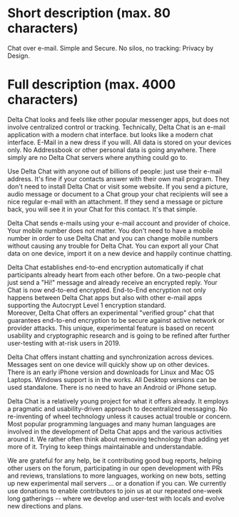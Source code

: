 # Short description (max. 80 characters)

Chat over e-mail. Simple and Secure. No silos, no tracking: Privacy by Design.

# Full description (max. 4000 characters)

Delta Chat looks and feels like other popular messenger apps, but does not involve centralized control
or tracking. Technically, Delta Chat is an e-mail application with a modern chat interface.
but looks like a modern chat interface.  E-Mail in a new dress if you will. 
All data is stored on your devices only. No Addressbook or other personal data is going anywhere. 
There simply are no Delta Chat servers where anything could go to. 

Use Delta Chat with anyone out of billions of people: just use their e-mail address. 
It's fine if your contacts answer with their own mail program. 
They don't need to install Delta Chat or visit some website. 
If you send a picture, audio message or document to a Chat group 
your chat recipients will see a nice regular e-mail with an attachment. 
If they send a message or picture back, you will see it in your Chat 
for this contact. It's that simple. 

Delta Chat sends e-mails using your e-mail account and provider of choice. 
Your mobile number does not matter. You don't need to have a mobile
number in order to use Delta Chat and you can change mobile numbers without 
causing any trouble for Delta Chat. You can export all your Chat data
on one device, import it on a new device and happily continue chatting. 

Delta Chat establishes end-to-end encryption automatically if
chat participants already heart from each other before. 
On a two-people chat just send a "Hi!" message and already 
receive an encrypted reply.  Your Chat is now end-to-end encrypted.
End-to-End encryption not only happens between Delta Chat apps but also
with other e-mail apps supporting the Autocrypt Level 1 encryption standard.  
Moreover, Delta Chat offers an experimental
"verified group" chat that guarantees end-to-end encryption to be secure
against active network or provider attacks.  This unique, experimental
feature is based on recent usability and cryptographic research and is
going to be refined after further user-testing with at-risk users in 2019.

Delta Chat offers instant chatting and synchronization across devices. 
Messages sent on one device will quickly show up on other devices.  
There is an early iPhone version and downloads for Linux and Mac OS Laptops. 
Windows support is in the works. All Desktop versions can be used standalone.
There is no need to have an Android or iPhone setup. 

Delta Chat is a relatively young project for what it offers already. 
It employs a pragmatic and usability-driven approach to decentralized messaging. 
No re-inventing of wheel technology unless it causes actual trouble or concern. 
Most popular programming languages and many human languages are involved
in the development of Delta Chat apps and the various activities around it. 
We rather often think about removing technology than adding yet more of it. 
Trying to keep things maintainable and understandable. 

We are grateful for any help, be it contributing good bug reports, helping
other users on the forum, participating in our open development with PRs and reviews, 
translations to more languages, working on new bots, setting up new experimental 
mail servers ... or a donation if you can. 
We currently use donations to enable contributors to join us at our repeated one-week 
long gatherings -- where we develop and user-test with locals and evolve 
new directions and plans. 
